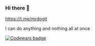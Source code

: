### Hi there 👋

<!--
**MrDogit/MrDogit** is a ✨ _special_ ✨ repository because its `README.md` (this file) appears on your GitHub profile.

Here are some ideas to get you started:

- 🔭 I’m currently working on ...
- 🌱 I’m currently learning ...
- 👯 I’m looking to collaborate on ...
- 🤔 I’m looking for help with ...
- 💬 Ask me about ...
- 📫 How to reach me: ...
- 😄 Pronouns: ...
- ⚡ Fun fact: ...
-->

https://t.me/mrdogit

I can do anything and nothing all at once

[![Codewars badge](https://www.codewars.com/users/MrDogit/badges/large)](https://www.codewars.com/users/MrDogit)
